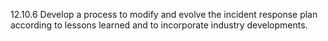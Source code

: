 12.10.6 Develop a process to modify and 
evolve the incident response plan according 
to lessons learned and to incorporate 
industry developments. 


